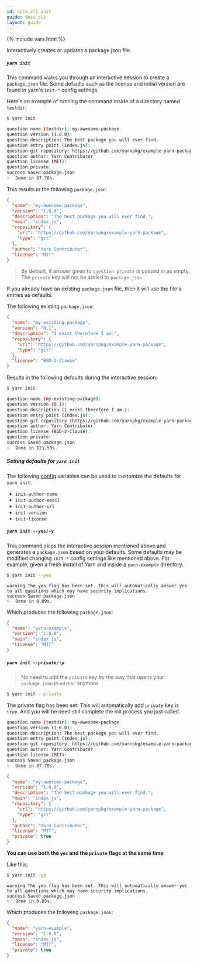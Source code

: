 ```yaml
---
id: docs_cli_init
guide: docs_cli
layout: guide
---
```


{% include vars.html %}

<p class="lead">Interactively creates or updates a package.json file.</p>

##### `yarn init` <a class="toc" id="toc-yarn-init" href="#toc-yarn-init"></a>

This command walks you through an interactive session to create a
`package.json` file. Some defaults such as the license and initial version are
found in yarn's `init-*` config settings.

Here's an example of running the command inside of a directory named `testdir`:

```sh
$ yarn init
```

```sh
question name (testdir): my-awesome-package
question version (1.0.0):
question description: The best package you will ever find.
question entry point (index.js):
question git repository: https://github.com/yarnpkg/example-yarn-package
question author: Yarn Contributor
question license (MIT):
question private:
success Saved package.json
✨  Done in 87.70s.
```

This results in the following `package.json`:

```json
{
  "name": "my-awesome-package",
  "version": "1.0.0",
  "description": "The best package you will ever find.",
  "main": "index.js",
  "repository": {
    "url": "https://github.com/yarnpkg/example-yarn-package",
    "type": "git"
  },
  "author": "Yarn Contributor",
  "license": "MIT"
}
```

> By default, if answer given to `question private` is passed in as empty. The `private` key will not be added to `package.json`

If you already have an existing `package.json` file, then it will use the
file's entries as defaults.

The following existing `package.json`:

```json
{
  "name": "my-existing-package",
  "version": "0.1",
  "description": "I exist therefore I am.",
  "repository": {
    "url": "https://github.com/yarnpkg/example-yarn-package",
    "type": "git"
  },
  "license": "BSD-2-Clause"
}
```

Results in the following defaults during the interactive session:

```sh
$ yarn init
```

```sh
question name (my-existing-package):
question version (0.1):
question description (I exist therefore I am.):
question entry point (index.js):
question git repository (https://github.com/yarnpkg/example-yarn-package):
question author: Yarn Contributor
question license (BSD-2-Clause):
question private:
success Saved package.json
✨  Done in 121.53s.
```

##### Setting defaults for `yarn init` <a class="toc" id="toc-setting-defaults-for-yarn-init" href="#toc-setting-defaults-for-yarn-init"></a>

The following [config]({{url_base}}/docs/cli/config) variables can be used to
customize the defaults for `yarn init`:

 - `init-author-name`
 - `init-author-email`
 - `init-author-url`
 - `init-version`
 - `init-license`
 <!--- `init-private` waiting for https://github.com/yarnpkg/yarn/pull/4377 -->

##### `yarn init --yes/-y` <a class="toc" id="toc-yarn-init-yes-y" href="#toc-yarn-init-yes-y"></a>

This command skips the interactive session mentioned above and generates a
`package.json` based on your defaults. Some defaults may be modified changing
`init-*` config settings like mentioned above. For example, given a fresh
install of Yarn and inside a `yarn-example` directory:

```sh
$ yarn init --yes
```

```
warning The yes flag has been set. This will automatically answer yes to all questions which may have security implications.
success Saved package.json
✨  Done in 0.09s.
```

Which produces the following `package.json`:

```json
{
  "name": "yarn-example",
  "version": "1.0.0",
  "main": "index.js",
  "license": "MIT"
}
```

##### `yarn init --private/-p` <a class="toc" id="toc-yarn-init-private-p" href="#toc-yarn-init-private-p"></a>

> No need to add the `private` key by the way that opens your `package.json` in `editor` anymore

```sh
$ yarn init --private
```

The private flag has been set. This will automatically add `private` key is `true`. And you will be need still complete the init process you just called.

```sh
question name (testdir): my-awesome-package
question version (1.0.0):
question description: The best package you will ever find.
question entry point (index.js):
question git repository: https://github.com/yarnpkg/example-yarn-package
question author: Yarn Contributor
question license (MIT):
success Saved package.json
✨  Done in 87.70s.
```

```json
{
  "name": "my-awesome-package",
  "version": "1.0.0",
  "description": "The best package you will ever find.",
  "main": "index.js",
  "repository": {
    "url": "https://github.com/yarnpkg/example-yarn-package",
    "type": "git"
  },
  "author": "Yarn Contributor",
  "license": "MIT",
  "private": true
}
```

**You can use both the `yes` and the `private` flags at the same time**

Like this:

```sh
$ yarn init -yp
```

```
warning The yes flag has been set. This will automatically answer yes to all questions which may have security implications.
success Saved package.json
✨  Done in 0.05s.
```

Which produces the following `package.json`:

```json
{
  "name": "yarn-example",
  "version": "1.0.0",
  "main": "index.js",
  "license": "MIT",
  "private": true
}
```
